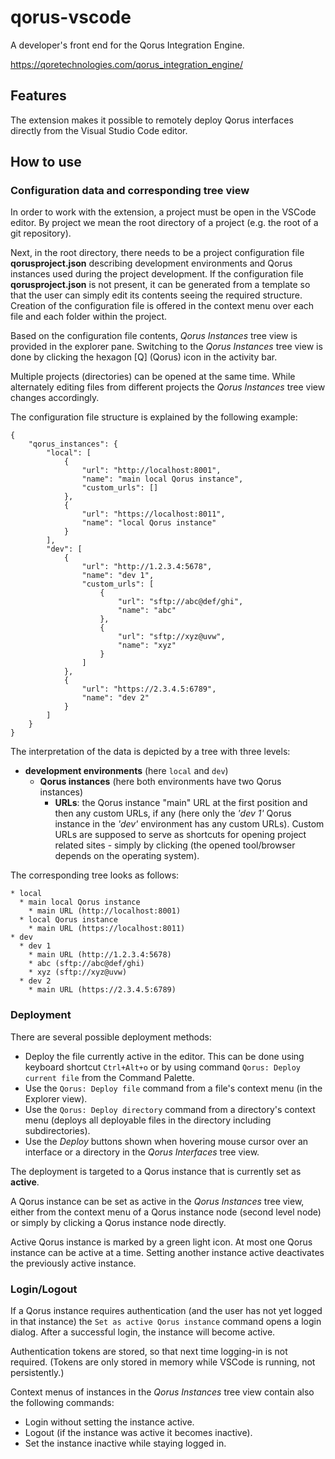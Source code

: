 # qorus-vscode

A developer's front end for the Qorus Integration Engine.

https://qoretechnologies.com/qorus_integration_engine/

## Features

The extension makes it possible to remotely deploy Qorus interfaces directly from the Visual Studio Code editor.

## How to use

### Configuration data and corresponding tree view

In order to work with the extension, a project must be open in the VSCode editor. By project we mean the root directory of a project (e.g. the root of a git repository).

Next, in the root directory, there needs to be a project configuration file **qorusproject.json** describing development environments and Qorus instances used during the project development. If the configuration file **qorusproject.json** is not present, it can be generated from a template so that the user can simply edit its contents seeing the required structure. Creation of the configuration file is offered in the context menu over each file and each folder within the project.

Based on the configuration file contents, *Qorus Instances* tree view is provided in the explorer pane. Switching to the *Qorus Instances* tree view is done by clicking the hexagon [Q] (Qorus) icon in the activity bar.

Multiple projects (directories) can be opened at the same time. While alternately editing files from different projects the *Qorus Instances* tree view changes accordingly.

The configuration file structure is explained by the following example:

```
{
    "qorus_instances": {
        "local": [
            {
                "url": "http://localhost:8001",
                "name": "main local Qorus instance",
                "custom_urls": []
            },
            {
                "url": "https://localhost:8011",
                "name": "local Qorus instance"
            }
        ],
        "dev": [
            {
                "url": "http://1.2.3.4:5678",
                "name": "dev 1",
                "custom_urls": [
                    {
                        "url": "sftp://abc@def/ghi",
                        "name": "abc"
                    },
                    {
                        "url": "sftp://xyz@uvw",
                        "name": "xyz"
                    }
                ]
            },
            {
                "url": "https://2.3.4.5:6789",
                "name": "dev 2"
            }
        ]
    }
}
```

The interpretation of the data is depicted by a tree with three levels:
- **development environments** (here `local` and `dev`)
  - **Qorus instances** (here both environments have two Qorus instances)
    - **URLs**: the Qorus instance "main" URL at the first position and then any custom URLs, if any (here only the *'dev 1'* Qorus instance in the *'dev'* environment has any custom URLs). Custom URLs are supposed to serve as shortcuts for opening project related sites - simply by clicking (the opened tool/browser depends on the operating system).

The corresponding tree looks as follows:

```
* local
  * main local Qorus instance
    * main URL (http://localhost:8001)
  * local Qorus instance
    * main URL (https://localhost:8011)
* dev
  * dev 1
    * main URL (http://1.2.3.4:5678)
    * abc (sftp://abc@def/ghi)
    * xyz (sftp://xyz@uvw)
  * dev 2
    * main URL (https://2.3.4.5:6789)
```

### Deployment

There are several possible deployment methods:
- Deploy the file currently active in the editor. This can be done using keyboard shortcut `Ctrl+Alt+o` or by using command `Qorus: Deploy current file` from the Command Palette.
- Use the `Qorus: Deploy file` command from a file's context menu (in the Explorer view).
- Use the `Qorus: Deploy directory` command from a directory's context menu (deploys all deployable files in the directory including subdirectories).
- Use the *Deploy* buttons shown when hovering mouse cursor over an interface or a directory in the *Qorus Interfaces* tree view.

The deployment is targeted to a Qorus instance that is currently set as **active**.

A Qorus instance can be set as active in the *Qorus Instances* tree view, either from the context menu of a Qorus instance node (second level node) or simply by clicking a Qorus instance node directly.

Active Qorus instance is marked by a green light icon. At most one Qorus instance can be active at a time. Setting another instance active deactivates the previously active instance.

### Login/Logout

If a Qorus instance requires authentication (and the user has not yet logged in that instance) the `Set as active Qorus instance` command opens a login dialog. After a successful login, the instance will become active.

Authentication tokens are stored, so that next time logging-in is not required.
(Tokens are only stored in memory while VSCode is running, not persistently.)

Context menus of instances in the *Qorus Instances* tree view contain also the following commands:
- Login without setting the instance active.
- Logout (if the instance was active it becomes inactive).
- Set the instance inactive while staying logged in.
